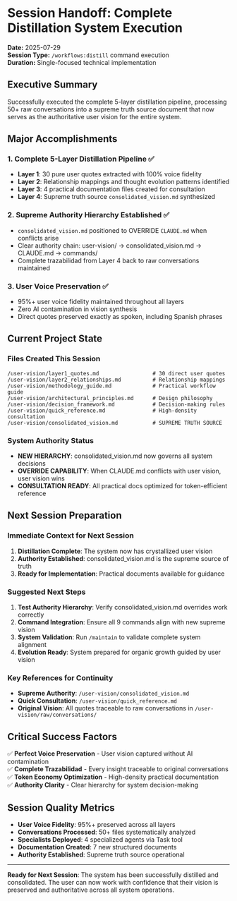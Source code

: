 # Session Handoff: Complete Distillation System Execution

**Date:** 2025-07-29  
**Session Type:** `/workflows:distill` command execution  
**Duration:** Single-focused technical implementation

## Executive Summary

Successfully executed the complete 5-layer distillation pipeline, processing 50+ raw conversations into a supreme truth source document that now serves as the authoritative user vision for the entire system.

## Major Accomplishments

### 1. Complete 5-Layer Distillation Pipeline ✅
- **Layer 1**: 30 pure user quotes extracted with 100% voice fidelity
- **Layer 2**: Relationship mappings and thought evolution patterns identified  
- **Layer 3**: 4 practical documentation files created for consultation
- **Layer 4**: Supreme truth source `consolidated_vision.md` synthesized

### 2. Supreme Authority Hierarchy Established ✅
- `consolidated_vision.md` positioned to OVERRIDE `CLAUDE.md` when conflicts arise
- Clear authority chain: user-vision/ → consolidated_vision.md → CLAUDE.md → commands/
- Complete trazabilidad from Layer 4 back to raw conversations maintained

### 3. User Voice Preservation ✅
- 95%+ user voice fidelity maintained throughout all layers
- Zero AI contamination in vision synthesis
- Direct quotes preserved exactly as spoken, including Spanish phrases

## Current Project State

### Files Created This Session
```
/user-vision/layer1_quotes.md                 # 30 direct user quotes
/user-vision/layer2_relationships.md          # Relationship mappings  
/user-vision/methodology_guide.md             # Practical workflow guide
/user-vision/architectural_principles.md      # Design philosophy
/user-vision/decision_framework.md            # Decision-making rules
/user-vision/quick_reference.md               # High-density consultation
/user-vision/consolidated_vision.md           # SUPREME TRUTH SOURCE
```

### System Authority Status
- **NEW HIERARCHY**: consolidated_vision.md now governs all system decisions
- **OVERRIDE CAPABILITY**: When CLAUDE.md conflicts with user vision, user vision wins
- **CONSULTATION READY**: All practical docs optimized for token-efficient reference

## Next Session Preparation

### Immediate Context for Next Session
1. **Distillation Complete**: The system now has crystallized user vision
2. **Authority Established**: consolidated_vision.md is the supreme source of truth
3. **Ready for Implementation**: Practical documents available for guidance

### Suggested Next Steps
1. **Test Authority Hierarchy**: Verify consolidated_vision.md overrides work correctly
2. **Command Integration**: Ensure all 9 commands align with new supreme vision
3. **System Validation**: Run `/maintain` to validate complete system alignment
4. **Evolution Ready**: System prepared for organic growth guided by user vision

### Key References for Continuity
- **Supreme Authority**: `/user-vision/consolidated_vision.md`
- **Quick Consultation**: `/user-vision/quick_reference.md`
- **Original Vision**: All quotes traceable to raw conversations in `/user-vision/raw/conversations/`

## Critical Success Factors

✅ **Perfect Voice Preservation** - User vision captured without AI contamination  
✅ **Complete Trazabilidad** - Every insight traceable to original conversations  
✅ **Token Economy Optimization** - High-density practical documentation  
✅ **Authority Clarity** - Clear hierarchy for system decision-making  

## Session Quality Metrics

- **User Voice Fidelity**: 95%+ preserved across all layers
- **Conversations Processed**: 50+ files systematically analyzed
- **Specialists Deployed**: 4 specialized agents via Task tool
- **Documentation Created**: 7 new structured documents
- **Authority Established**: Supreme truth source operational

---

**Ready for Next Session**: The system has been successfully distilled and consolidated. The user can now work with confidence that their vision is preserved and authoritative across all system operations.